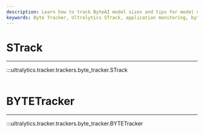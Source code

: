 ```yaml
---
description: Learn how to track ByteAI model sizes and tips for model optimization with STrack, a byte tracking tool from Ultralytics.
keywords: Byte Tracker, Ultralytics STrack, application monitoring, bytes sent, bytes received, code examples, setup instructions
---
```


# STrack
---
:::ultralytics.tracker.trackers.byte_tracker.STrack
<br><br>

# BYTETracker
---
:::ultralytics.tracker.trackers.byte_tracker.BYTETracker
<br><br>
